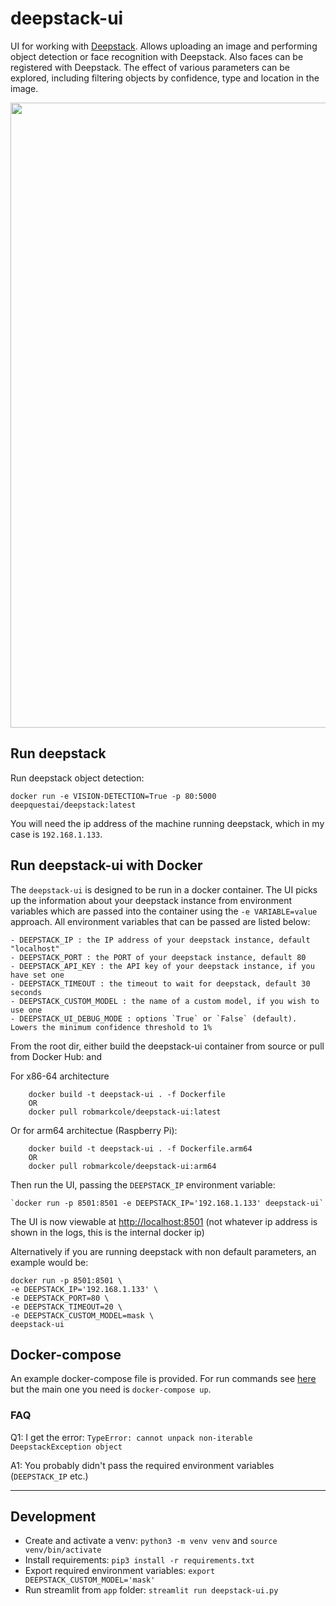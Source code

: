 # deepstack-ui
UI for working with [Deepstack](https://deepstack.cc/). Allows uploading an image and performing object detection or face recognition with Deepstack. Also faces can be registered with Deepstack. The effect of various parameters can be explored, including filtering objects by confidence, type and location in the image.

<p align="center">
<img src="https://github.com/robmarkcole/deepstack-ui/blob/master/usage.png" width="1000">
</p>

## Run deepstack
Run deepstack object detection:
```
docker run -e VISION-DETECTION=True -p 80:5000 deepquestai/deepstack:latest
```

You will need the ip address of the machine running deepstack, which in my case is `192.168.1.133`.

## Run deepstack-ui with Docker
The `deepstack-ui` is designed to be run in a docker container. The UI picks up the information about your deepstack instance from environment variables which are passed into the container using the `-e VARIABLE=value` approach. All environment variables that can be passed are listed below:
```
- DEEPSTACK_IP : the IP address of your deepstack instance, default "localhost"
- DEEPSTACK_PORT : the PORT of your deepstack instance, default 80
- DEEPSTACK_API_KEY : the API key of your deepstack instance, if you have set one
- DEEPSTACK_TIMEOUT : the timeout to wait for deepstack, default 30 seconds
- DEEPSTACK_CUSTOM_MODEL : the name of a custom model, if you wish to use one
- DEEPSTACK_UI_DEBUG_MODE : options `True` or `False` (default). Lowers the minimum confidence threshold to 1%
```

From the root dir, either build the deepstack-ui container from source or pull from Docker Hub: and 

For x86-64 architecture
```
    docker build -t deepstack-ui . -f Dockerfile
    OR
    docker pull robmarkcole/deepstack-ui:latest
```

Or for arm64 architectue (Raspberry Pi):

```
    docker build -t deepstack-ui . -f Dockerfile.arm64
    OR
    docker pull robmarkcole/deepstack-ui:arm64
```
Then run the UI, passing the `DEEPSTACK_IP` environment variable:

    `docker run -p 8501:8501 -e DEEPSTACK_IP='192.168.1.133' deepstack-ui`

The UI is now viewable at [http://localhost:8501](http://localhost:8501) (not whatever ip address is shown in the logs, this is the internal docker ip)

Alternatively if you are running deepstack with non default parameters, an example would be:
```
docker run -p 8501:8501 \
-e DEEPSTACK_IP='192.168.1.133' \
-e DEEPSTACK_PORT=80 \
-e DEEPSTACK_TIMEOUT=20 \
-e DEEPSTACK_CUSTOM_MODEL=mask \
deepstack-ui
```

## Docker-compose
An example docker-compose file is provided. For run commands see [here](https://docs.docker.com/compose/gettingstarted/#step-8-experiment-with-some-other-commands) but the main one you need is `docker-compose up`.

### FAQ
Q1: I get the error: `TypeError: cannot unpack non-iterable DeepstackException object`

A1: You probably didn't pass the required environment variables (`DEEPSTACK_IP` etc.)

------

## Development
* Create and activate a venv: `python3 -m venv venv` and `source venv/bin/activate`
* Install requirements: `pip3 install -r requirements.txt`
* Export required environment variables: `export DEEPSTACK_CUSTOM_MODEL='mask'`
* Run streamlit from `app` folder: `streamlit run deepstack-ui.py`
